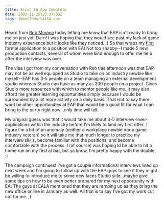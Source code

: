 ```yaml
---
title: First EA App Complete
date: 2003-11-25T23:37:00Z
tags: IWantToWorkAtEA.com
---
```

Heard from [Rob Moreno][1] today letting me know that EAP isn't ready to bring me on just yet. Darn! I was hoping that they would see past my lack of game industry experience but it looks like they noticed. ;) So that wraps my [first][2] formal application to a position with EA! Not too shabby--I made 5 new production contacts, several of whom were kind enough to offer me help after the interview was over.

The vibe I got from my conversation with Rob this afternoon was that EAP may not be as well equipped as Studio to take on an industry newbie like myself--EAP has 3-5 people on a team managing an external development studio whereas Studio can have as many as 200 people on a project. Gives Studio more resources with which to mentor people like me. It may also afford me greater learning opportunities simply because I would be surrounded by a lot more activity on a daily basis. That isnt to say there wont be other opportunities at EAP that would be a good fit for what I can bring to the party right now...only time will tell.

My original guess was that it would take me about 3-5 interview-level-applications within the industry before I'm likely to land my first offer. I figure I'm a bit of an anomaly (neither a workplace newbie nor a game industry veteran) so it will take me that much longer to practice my interview skills, become familiar with the positions, and become comfortable with the process. I (of course) was hoping Id be able to hit a home run on my first at bat, but ya know, I'm pretty happy with the double. :)

The campaign continues! I've got a couple informational interviews lined up next week and I'm going to follow up with the EAP guys to see if they might be willing to introduce me to some new faces Studio side...maybe give some tips on how to be even better prepared for my next opportunity with EA. The guys at EALA mentioned that they are ramping up as they bring the new office online in January as well. All that is to say I've got my work cut out for me. ;)

 [1]: /the-campaign-begins.html
 [2]: /6-hours-of-interviews.html


